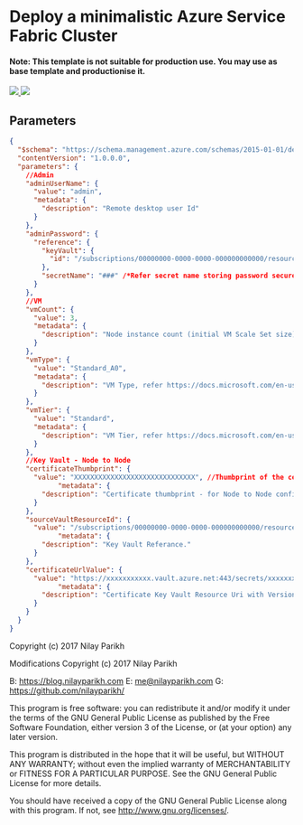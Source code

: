 # Deploy a minimalistic Azure Service Fabric Cluster

#### Note: This template is not suitable for production use. You may use as base template and productionise it.

<a href="https://portal.azure.com/#create/Microsoft.Template/uri/https%3A%2F%2Fraw.githubusercontent.com%2Fnilayparikh%2FAzureTemplates%2Fmaster%2F1100-Minimalistic-Azure-Service-Fabric-Cluster%2FServiceFabricCluster.json" target="_blank">
    <img src="http://azuredeploy.net/deploybutton.png"/>
</a>
<a href="http://armviz.io/#/?load=https%3A%2F%2Fraw.githubusercontent.com%2Fnilayparikh%2FAzureTemplates%2Fmaster%2F1100-Minimalistic-Azure-Service-Fabric-Cluster%2FServiceFabricCluster.json" target="_blank">
    <img src="http://armviz.io/visualizebutton.png"/>
</a>

## Parameters

``` json
{
  "$schema": "https://schema.management.azure.com/schemas/2015-01-01/deploymentParameters.json#",
  "contentVersion": "1.0.0.0",
  "parameters": {
    //Admin
    "adminUserName": {
      "value": "admin",
      "metadata": {
        "description": "Remote desktop user Id"
      }
    },
    "adminPassword": {
      "reference": {
        "keyVault": {
          "id": "/subscriptions/00000000-0000-0000-000000000000/resourceGroups/xxxxxxxxxxxxxxx/providers/Microsoft.KeyVault/vaults/xxxxxxxxxxxxx"
        },
        "secretName": "###" /*Refer secret name storing password securely*/
      }
    },
    //VM
    "vmCount": {
      "value": 3,
      "metadata": {
        "description": "Node instance count (initial VM Scale Set size)."
      }
    },
    "vmType": {
      "value": "Standard_A0",
      "metadata": {
        "description": "VM Type, refer https://docs.microsoft.com/en-us/azure/virtual-machines/virtual-machines-windows-sizes."
      }
    },
    "vmTier": {
      "value": "Standard",
      "metadata": {
        "description": "VM Tier, refer https://docs.microsoft.com/en-us/azure/virtual-machines/virtual-machines-windows-sizes."
      }
    },
    //Key Vault - Node to Node
    "certificateThumbprint": {
      "value": "XXXXXXXXXXXXXXXXXXXXXXXXXXXXXX", //Thumbprint of the certificate
            "metadata": {
        "description": "Certificate thumbprint - for Node to Node configuration."
      }
    },
    "sourceVaultResourceId": {
      "value": "/subscriptions/00000000-0000-0000-000000000000/resourceGroups/xxxxxxxxxxxxxxx/providers/Microsoft.KeyVault/vaults/xxxxxxxxxxxxx",
            "metadata": {
        "description": "Key Vault Referance."
      }
    },
    "certificateUrlValue": {
      "value": "https://xxxxxxxxxxx.vault.azure.net:443/secrets/xxxxxxxxxxxxxxxxx/xxxxxxxxxxxxxxxxxxx",
            "metadata": {
        "description": "Certificate Key Vault Resource Uri with Version."
      }
    }
  }
}
```

Copyright (c) 2017 Nilay Parikh

Modifications Copyright (c) 2017 Nilay Parikh

B: https://blog.nilayparikh.com E: me@nilayparikh.com G: https://github.com/nilayparikh/

This program is free software: you can redistribute it and/or modify
it under the terms of the GNU General Public License as published by
the Free Software Foundation, either version 3 of the License, or
(at your option) any later version.

This program is distributed in the hope that it will be useful,
but WITHOUT ANY WARRANTY; without even the implied warranty of
MERCHANTABILITY or FITNESS FOR A PARTICULAR PURPOSE.  See the
GNU General Public License for more details.

You should have received a copy of the GNU General Public License
along with this program.  If not, see <http://www.gnu.org/licenses/>.
